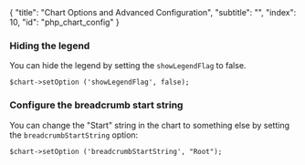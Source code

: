 <meta>
{
	"title": "Chart Options and Advanced Configuration",
	"subtitle": "",
	"index": 10,
	"id": "php_chart_config"
}
</meta>

### Hiding the legend

You can hide the legend by setting the `showLegendFlag` to false.

```
$chart->setOption ('showLegendFlag', false);
```

### Configure the breadcrumb start string

You can change the "Start" string in the chart to something else by setting the `breadcrumbStartString` option:

```
$chart->setOption ('breadcrumbStartString', "Root");
```
